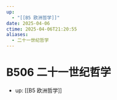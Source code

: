 ```yaml
---
up:
  - "[[B5 欧洲哲学]]"
date: 2025-04-06
ctime: 2025-04-06T21:20:55
aliases:
  - 二十一世纪哲学
---
```


# B506 二十一世纪哲学

- up: [[B5 欧洲哲学]]
